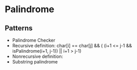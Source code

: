 # Palindrome


## Patterns

* Palindrome Checker
 * Recursive definition: char[i] == char[j] && ( (i+1 <= j-1 && isPalindrome(i+1, j-1)) || i+1 > j-1)
 * Nonrecursive definition: 
* Substring palindrome